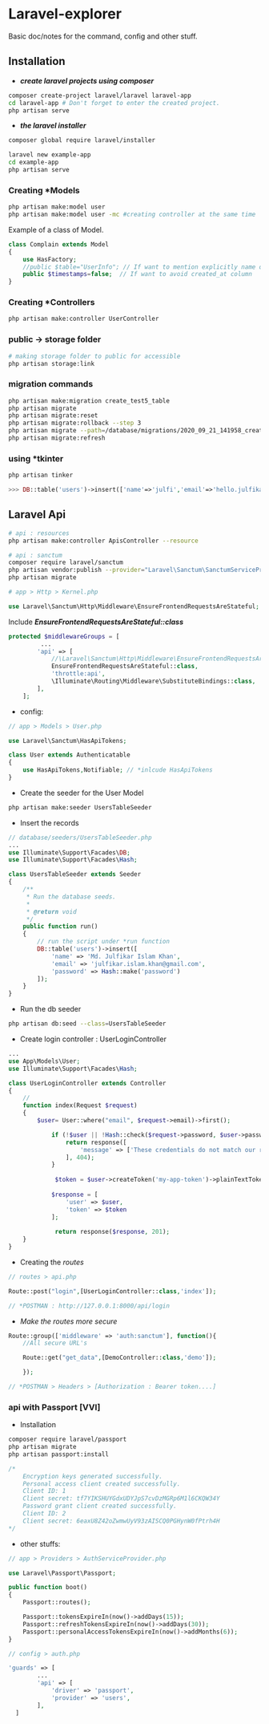 # Laravel-explorer
Basic doc/notes for the command, config and other stuff.


## Installation

- ***create laravel projects using composer***

```bash
composer create-project laravel/laravel laravel-app
cd laravel-app # Don't forget to enter the created project.
php artisan serve
```

- ***the laravel installer***

```bash
composer global require laravel/installer

laravel new example-app
cd example-app
php artisan serve
```

### Creating *Models

```bash
php artisan make:model user
php artisan make:model user -mc #creating controller at the same time
```

Example of a class of Model.
```php
class Complain extends Model
{
    use HasFactory;
    //public $table="UserInfo"; // If want to mention explicitly name of table
    public $timestamps=false;  // If want to avoid created_at column
}
```

### Creating *Controllers

```bash
php artisan make:controller UserController
```

### public -> storage folder
```bash
# making storage folder to public for accessible
php artisan storage:link
```

### migration commands
```bash
php artisan make:migration create_test5_table
php artisan migrate
php artisan migrate:reset
php artisan migrate:rollback --step 3
php artisan migrate --path=/database/migrations/2020_09_21_141958_create_test5_table.php
php artisan migrate:refresh
```

### using *tkinter

```bash
php artisan tinker
```

```php
>>> DB::table('users')->insert(['name'=>'julfi','email'=>'hello.julfikar','password'=>Hash::make('ruet123')]);
```

## Laravel Api

```bash
# api : resources
php artisan make:controller ApisController --resource

# api : sanctum
composer require laravel/sanctum
php artisan vendor:publish --provider="Laravel\Sanctum\SanctumServiceProvider"
php artisan migrate
```

```php
# app > Http > Kernel.php

use Laravel\Sanctum\Http\Middleware\EnsureFrontendRequestsAreStateful;
```

Include ***EnsureFrontendRequestsAreStateful::class***

```php
protected $middlewareGroups = [
         ...
        'api' => [
            //\Laravel\Sanctum\Http\Middleware\EnsureFrontendRequestsAreStateful::class,
            EnsureFrontendRequestsAreStateful::class,
            'throttle:api',
            \Illuminate\Routing\Middleware\SubstituteBindings::class,
        ],
    ];
```
- config:

```php
// app > Models > User.php

use Laravel\Sanctum\HasApiTokens;

class User extends Authenticatable
{
    use HasApiTokens,Notifiable; // *inlcude HasApiTokens
}
```

- Create the seeder for the User Model
```bash
php artisan make:seeder UsersTableSeeder
```

- Insert the records
```php
// database/seeders/UsersTableSeeder.php
...
use Illuminate\Support\Facades\DB;
use Illuminate\Support\Facades\Hash;

class UsersTableSeeder extends Seeder
{
    /**
     * Run the database seeds.
     *
     * @return void
     */
    public function run()
    {
        // run the script under *run function
        DB::table('users')->insert([
            'name' => 'Md. Julfikar Islam Khan',
            'email' => 'julfikar.islam.khan@gmail.com',
            'password' => Hash::make('password')
        ]);
    }
}
```

- Run the db seeder
```bash
php artisan db:seed --class=UsersTableSeeder
```

- Create login controller : UserLoginController

```php
...
use App\Models\User;
use Illuminate\Support\Facades\Hash;

class UserLoginController extends Controller
{
    //
    function index(Request $request)
    {
        $user= User::where("email", $request->email)->first();

            if (!$user || !Hash::check($request->password, $user->password)) {
                return response([
                    'message' => ['These credentials do not match our records.']
                ], 404);
            }
        
             $token = $user->createToken('my-app-token')->plainTextToken;
        
            $response = [
                'user' => $user,
                'token' => $token
            ];
        
             return response($response, 201);
    }
}
```
- Creating the *routes*

```php
// routes > api.php

Route::post("login",[UserLoginController::class,'index']);

// *POSTMAN : http://127.0.0.1:8000/api/login
```

- *Make the routes more secure*
```php
Route::group(['middleware' => 'auth:sanctum'], function(){
    //All secure URL's

    Route::get("get_data",[DemoController::class,'demo']);

    });

// *POSTMAN > Headers > [Authorization : Bearer token....]
```

### api with Passport [VVI]

- Installation

```bash
composer require laravel/passport
php artisan migrate
php artisan passport:install
```
```php
/*
	Encryption keys generated successfully.
	Personal access client created successfully.
	Client ID: 1
	Client secret: tf7YIKSHUYGdxUDYJpS7cvDzMGRp6M1l6CKQW34Y
	Password grant client created successfully.
	Client ID: 2
	Client secret: 6eaxU8Z42oZwmwUyV93zAISCQ0PGHynW0fPtrh4H
*/
```

- other stuffs:

```php
// app > Providers > AuthServiceProvider.php

use Laravel\Passport\Passport;

public function boot()
{
    Passport::routes();

    Passport::tokensExpireIn(now()->addDays(15));
    Passport::refreshTokensExpireIn(now()->addDays(30));
    Passport::personalAccessTokensExpireIn(now()->addMonths(6));
}
```

```php
// config > auth.php

'guards' => [
        ...
        'api' => [
            'driver' => 'passport',
			'provider' => 'users',
        ],
  ]
```
